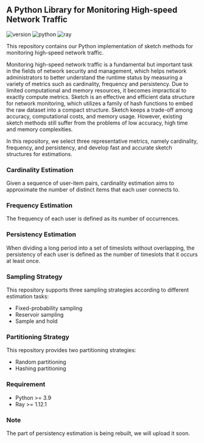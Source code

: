 ## A Python Library for Monitoring High-speed Network Traffic

![version](https://img.shields.io/badge/version-v1-green)
![python](https://img.shields.io/badge/python-3.9-blue)
![ray](https://img.shields.io/badge/ray-1.12.1-orange)

This repository contains our Python implementation of sketch methods for monitoring high-speed network traffic. 

Monitoring high-speed network traffic is a fundamental but important task in the fields of network security and management, which 
helps network administrators to better understand the runtime status by measuring a variety of metrics such as 
cardinality, frequency and persistency. Due to limited computational and memory resources, it becomes impractical to 
exactly compute metrics. Sketch is an effective and efficient data structure for network monitoring, which utilizes a 
family of hash functions to embed the raw dataset into a compact structure. Sketch keeps a trade-off among accuracy, 
computational costs, and memory usage. However, existing sketch methods still suffer from the problems of low accuracy, 
high time and memory complexities.

In this repository, we select three representative metrics, namely cardinality, frequency, and persistency, and develop
fast and accurate sketch structures for estimations.

### Cardinality Estimation
Given a sequence of user-item pairs, cardinality estimation aims to approximate the number of distinct items that each
user connects to. 

### Frequency Estimation

The frequency of each user is defined as its number of occurrences.

### Persistency Estimation

When dividing a long period into a set of timeslots without overlapping, the persistency of each user is defined as the 
number of timeslots that it occurs at least once.

### Sampling Strategy

This repository supports three sampling strategies according to different estimation tasks:
* Fixed-probability sampling
* Reservoir sampling
* Sample and hold

### Partitioning Strategy

This repository provides two partitioning strategies:
* Random partitioning
* Hashing partitioning

### Requirement
* Python >= 3.9
* Ray >= 1.12.1

### Note

The part of persistency estimation is being rebuilt, we will upload it soon.

<!--
### Citation

If you use our code, please cite:

#### Cardinality Estimation
```
Peng Jia, Pinghui Wang, Yuchao Zhang, Xiangliang Zhang, Jing Tao, Jianwei Ding, Xiaohong Guan, Don Towsley. Accurately Estimating User Cardinalities and Detecting Super Spreaders over Time. Transactions on Knowledge and Data Engineering (TKDE), 2020, 34 (1): 92-106.
```
```
Pinghui Wang, Peng Jia, Xiangliang Zhang, Jing Tao, Xiaohong Guan, Don Towsley. Utilizing Dynamic Properties of Sharing Bits and Registers to Estimate User Cardinalities over Time. International Conference on Data Engineering (ICDE), 2019: 1094-1105.
```

#### Frequency Estimation
```
Peng Jia, Pinghui Wang, Junzhou Zhao, Ye Yuan, Jing Tao, Xiaohong Guan. LogLog Filter: Filtering Cold Items within a Large Range over High Speed Data Streams. International Conference on Data Engineering (ICDE), 2021: 804-815.
```

#### Persistency Estimation
```
Pinghui Wang, Peng Jia, Jing Tao, Xiaohong Guan. Detecting a Variety of Long-Term Stealthy User Behaviors on High Speed Links. Transactions on Knowledge and Data Engineering (TKDE), 2018, 31 (10): 1912-1925.
```
```
Pinghui Wang, Peng Jia, Jing Tao, and Xiaohong Guan. Mining Long-Term Stealthy User Behaviors on High Speed Links. International Conference on Computer Communications (INFOCOM), 2018: 2051-2059.
```

### Contact

For more details, you can drop us an [email](pengjiapp@gmail.com).
-->